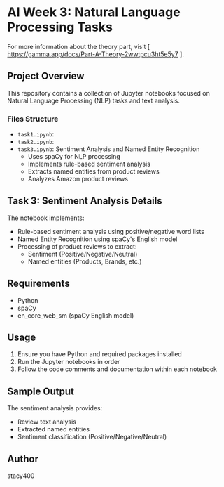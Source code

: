 # AI Week 3: Natural Language Processing Tasks

For more information about the theory part, visit [ https://gamma.app/docs/Part-A-Theory-2wwtpcu3ht5e5y7 ].

## Project Overview
This repository contains a collection of Jupyter notebooks focused on Natural Language Processing (NLP) tasks and text analysis.

### Files Structure
- `task1.ipynb`: 
- `task2.ipynb`: 
- `task3.ipynb`: Sentiment Analysis and Named Entity Recognition
  - Uses spaCy for NLP processing
  - Implements rule-based sentiment analysis
  - Extracts named entities from product reviews
  - Analyzes Amazon product reviews

## Task 3: Sentiment Analysis Details
The notebook implements:
- Rule-based sentiment analysis using positive/negative word lists
- Named Entity Recognition using spaCy's English model
- Processing of product reviews to extract:
  - Sentiment (Positive/Negative/Neutral)
  - Named entities (Products, Brands, etc.)

## Requirements
- Python
- spaCy
- en_core_web_sm (spaCy English model)

## Usage
1. Ensure you have Python and required packages installed
2. Run the Jupyter notebooks in order
3. Follow the code comments and documentation within each notebook

## Sample Output
The sentiment analysis provides:
- Review text analysis
- Extracted named entities
- Sentiment classification (Positive/Negative/Neutral)

## Author
stacy400